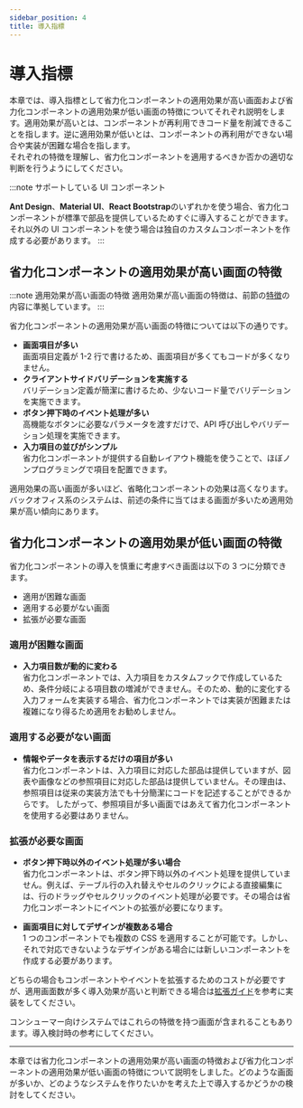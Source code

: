 ```yaml
---
sidebar_position: 4
title: 導入指標
---
```


# 導入指標

本章では、導入指標として省力化コンポーネントの適用効果が高い画面および省力化コンポーネントの適用効果が低い画面の特徴についてそれぞれ説明をします。適用効果が高いとは、コンポーネントが再利用できコード量を削減できることを指します。逆に適用効果が低いとは、コンポーネントの再利用ができない場合や実装が困難な場合を指します。  
それぞれの特徴を理解し、省力化コンポーネントを適用するべきか否かの適切な判断を行うようにしてください。

:::note サポートしている UI コンポーネント

<strong>Ant Design</strong>、<strong>Material UI</strong>、<strong>React Bootstrap</strong>のいずれかを使う場合、省力化コンポーネントが標準で部品を提供しているためすぐに導入することができます。それ以外の UI コンポーネントを使う場合は独自のカスタムコンポーネントを作成する必要があります。
:::

## 省力化コンポーネントの適用効果が高い画面の特徴

:::note 適用効果が高い画面の特徴
適用効果が高い画面の特徴は、前節の[特徴](./features.md)の内容に準拠しています。
:::

省力化コンポーネントの適用効果が高い画面の特徴については以下の通りです。

- <strong>画面項目が多い</strong>  
  画面項目定義が 1-2 行で書けるため、画面項目が多くてもコードが多くなりません。
- <strong>クライアントサイドバリデーションを実施する</strong>  
  バリデーション定義が簡潔に書けるため、少ないコード量でバリデーションを実施できます。
- <strong>ボタン押下時のイベント処理が多い</strong>  
  高機能なボタンに必要なパラメータを渡すだけで、API 呼び出しやバリデーション処理を実施できます。
- <strong>入力項目の並びがシンプル</strong>  
  省力化コンポーネントが提供する自動レイアウト機能を使うことで、ほぼノンプログラミングで項目を配置できます。

適用効果の高い画面が多いほど、省略化コンポーネントの効果は高くなります。バックオフィス系のシステムは、前述の条件に当てはまる画面が多いため適用効果が高い傾向にあります。

## 省力化コンポーネントの適用効果が低い画面の特徴

省力化コンポーネントの導入を慎重に考慮すべき画面は以下の 3 つに分類できます。

- 適用が困難な画面
- 適用する必要がない画面
- 拡張が必要な画面

### 適用が困難な画面

- <strong>入力項目数が動的に変わる</strong>  
  省力化コンポーネントでは、入力項目をカスタムフックで作成しているため、条件分岐による項目数の増減ができません。そのため、動的に変化する入力フォームを実装する場合、省力化コンポーネントでは実装が困難または複雑になり得るため適用をお勧めしません。
  
### 適用する必要がない画面

- <strong>情報やデータを表示するだけの項目が多い</strong>  
   省力化コンポーネントは、入力項目に対応した部品は提供していますが、図表や画像などの参照項目に対応した部品は提供していません。その理由は、参照項目は従来の実装方法でも十分簡潔にコードを記述することができるからです。
  したがって、参照項目が多い画面ではあえて省力化コンポーネントを使用する必要はありません。

### 拡張が必要な画面

- <strong>ボタン押下時以外のイベント処理が多い場合</strong>  
  省力化コンポーネントは、ボタン押下時以外のイベント処理を提供していません。例えば、テーブル行の入れ替えやセルのクリックによる直接編集には、行のドラッグやセルクリックのイベント処理が必要です。その場合は省力化コンポーネントにイベントの拡張が必要になります。

- <strong>画面項目に対してデザインが複数ある場合</strong>  
  1 つのコンポーネントでも複数の CSS を適用することが可能です。しかし、それで対応できないようなデザインがある場合には新しいコンポーネントを作成する必要があります。

どちらの場合もコンポーネントやイベントを拡張するためのコストが必要ですが、適用画面数が多く導入効果が高いと判断できる場合は[拡張ガイド](../category/拡張ガイド/)を参考に実装をしてください。

コンシューマー向けシステムではこれらの特徴を持つ画面が含まれることもあります。導入検討時の参考にしてください。

<hr/>
本章では省力化コンポーネントの適用効果が高い画面の特徴および省力化コンポーネントの適用効果が低い画面の特徴について説明をしました。どのような画面が多いか、どのようなシステムを作りたいかを考えた上で導入するかどうかの検討をしてください。
